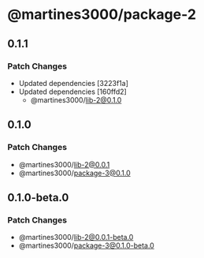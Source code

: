 # @martines3000/package-2

## 0.1.1

### Patch Changes

- Updated dependencies [3223f1a]
- Updated dependencies [160ffd2]
  - @martines3000/lib-2@0.1.0

## 0.1.0

### Patch Changes

- @martines3000/lib-2@0.0.1
- @martines3000/package-3@0.1.0

## 0.1.0-beta.0

### Patch Changes

- @martines3000/lib-2@0.0.1-beta.0
- @martines3000/package-3@0.1.0-beta.0
